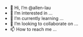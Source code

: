 - 👋 Hi, I’m @allen-lau
- 👀 I’m interested in ...
- 🌱 I’m currently learning ...
- 💞️ I’m looking to collaborate on ...
- 📫 How to reach me ...

<!---
allen-lau/allen-lau is a ✨ special ✨ repository because its `README.md` (this file) appears on your GitHub profile.
You can click the Preview link to take a look at your changes.
--->
